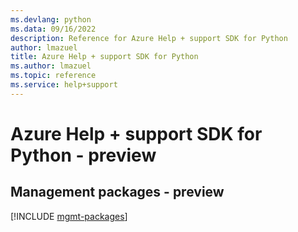 ```yaml
---
ms.devlang: python
ms.data: 09/16/2022
description: Reference for Azure Help + support SDK for Python
author: lmazuel
title: Azure Help + support SDK for Python
ms.author: lmazuel
ms.topic: reference
ms.service: help+support
---
```

# Azure Help + support SDK for Python - preview

## Management packages - preview
[!INCLUDE [mgmt-packages](help-+-support-mgmt-index.md)]